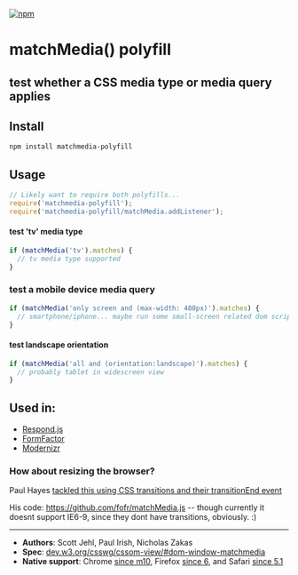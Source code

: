 [![npm](https://img.shields.io/npm/v/matchmedia-polyfill.svg)](https://npmjs.com/package/matchmedia-polyfill)

# matchMedia() polyfill

## test whether a CSS media type or media query applies

## Install

```sh
npm install matchmedia-polyfill
```

## Usage

```js
// Likely want to require both polyfills...
require('matchmedia-polyfill');
require('matchmedia-polyfill/matchMedia.addListener');
```

#### test 'tv' media type
```js
if (matchMedia('tv').matches) {
  // tv media type supported
}
```

### test a mobile device media query
```js
if (matchMedia('only screen and (max-width: 480px)').matches) {
  // smartphone/iphone... maybe run some small-screen related dom scripting?
}
```

#### test landscape orientation
```js
if (matchMedia('all and (orientation:landscape)').matches) {
  // probably tablet in widescreen view
}
```


## Used in: 

* [Respond.js](https://github.com/scottjehl/Respond)
* [FormFactor](https://github.com/PaulKinlan/formfactor)
* [Modernizr](http://www.modernizr.com/)


### How about resizing the browser?
Paul Hayes [tackled this using CSS transitions and their transitionEnd event](http://www.paulrhayes.com/2011-11/use-css-transitions-to-link-media-queries-and-javascript/) 

His code: https://github.com/fofr/matchMedia.js -- though currently it doesnt support IE6-9, since they dont have transitions, obviously. :)

----------

* **Authors**: Scott Jehl, Paul Irish, Nicholas Zakas 
* **Spec**: [dev.w3.org/csswg/cssom-view/#dom-window-matchmedia](http://dev.w3.org/csswg/cssom-view/#dom-window-matchmedia)
* **Native support**: Chrome [since m10](http://trac.webkit.org/changeset/72552), Firefox [since 6](https://developer.mozilla.org/en/Firefox/Releases/6), and Safari [since 5.1](https://developer.mozilla.org/en/DOM/window.matchMedia#Browser_compatibility)
